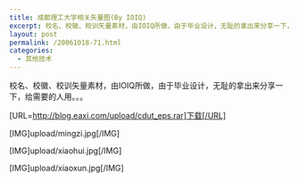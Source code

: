 ```yaml
---
title: 成都理工大学相关矢量图(By IOIQ)
excerpt: 校名、校徽、校训矢量素材，由IOIQ所做，由于毕业设计，无耻的拿出来分享一下，给需要的人用。。。
layout: post
permalink: /20061018-71.html
categories:
  - 其他技术
---
```

校名、校徽、校训矢量素材，由IOIQ所做，由于毕业设计，无耻的拿出来分享一下，给需要的人用。。。

[URL=http://blog.eaxi.com/upload/cdut_eps.rar]下载[/URL]

[IMG]upload/mingzi.jpg[/IMG]

[IMG]upload/xiaohui.jpg[/IMG]

[IMG]upload/xiaoxun.jpg[/IMG]